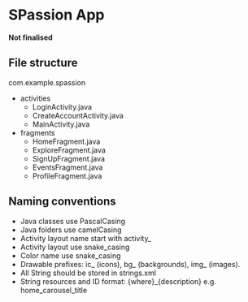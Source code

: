 # SPassion App

**Not finalised**
## File structure
com.example.spassion
- activities
  - LoginActivity.java
  - CreateAccountActivity.java
  - MainActivity.java
- fragments
  - HomeFragment.java
  - ExploreFragment.java
  - SignUpFragment.java
  - EventsFragment.java
  - ProfileFragment.java 

## Naming conventions
- Java classes use PascalCasing
- Java folders use camelCasing
- Activity layout name start with activity_
- Activity layout use snake_casing
- Color name use snake_casing
- Drawable prefixes: ic_ (icons), bg_ (backgrounds), img_ (images).
- All String should be stored in strings.xml
- String resources and ID format: {where}_{description} e.g. home_carousel_title
